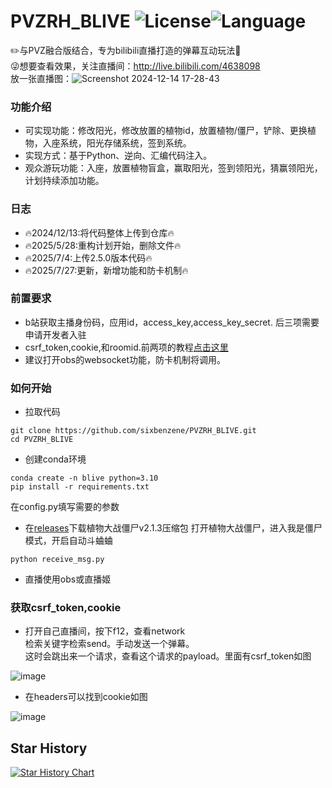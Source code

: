 # PVZRH_BLIVE ![License](https://img.shields.io/badge/license-GPL-yellow)![Language](https://img.shields.io/badge/language-Python-brightgreen) 
✏️与PVZ融合版结合，专为bilibili直播打造的弹幕互动玩法🥳  
😜想要查看效果，关注直播间：http://live.bilibili.com/4638098  
放一张直播图：![Screenshot 2024-12-14 17-28-43](https://github.com/user-attachments/assets/8bd1723b-9a46-4a68-83f3-09ce2da8d750)

### 功能介绍
- 可实现功能：修改阳光，修改放置的植物id，放置植物/僵尸，铲除、更换植物，入座系统，阳光存储系统，签到系统。
- 实现方式：基于Python、逆向、汇编代码注入。
- 观众游玩功能：入座，放置植物盲盒，赢取阳光，签到领阳光，猜赢领阳光，计划持续添加功能。
### 日志
- 🔥2024/12/13:将代码整体上传到仓库🔥
- 🔥2025/5/28:重构计划开始，删除文件🔥
- 🔥2025/7/4:上传2.5.0版本代码🔥
- 🔥2025/7/27:更新，新增功能和防卡机制🔥

### 前置要求
- b站获取主播身份码，应用id，access_key,access_key_secret. 后三项需要申请开发者入驻
- csrf_token,cookie,和roomid.前两项的教程[点击这里](https://github.com/sixbenzene/PVZRH_BLIVE?tab=readme-ov-file#%E8%8E%B7%E5%8F%96csrf_tokencookie)
- 建议打开obs的websocket功能，防卡机制将调用。
### 如何开始
- 拉取代码
```
git clone https://github.com/sixbenzene/PVZRH_BLIVE.git
cd PVZRH_BLIVE
```
- 创建conda环境
```
conda create -n blive python=3.10
pip install -r requirements.txt
```
在config.py填写需要的参数
- 在[releases](https://github.com/sixbenzene/PVZRH_BLIVE/releases/tag/pvzRH)下载植物大战僵尸v2.1.3压缩包
打开植物大战僵尸，进入我是僵尸模式，开启自动斗蛐蛐
```
python receive_msg.py
```
- 直播使用obs或直播姬

### 获取csrf_token,cookie
- 打开自己直播间，按下f12，查看network  
  检索关键字检索send。手动发送一个弹幕。  
  这时会跳出来一个请求，查看这个请求的payload。里面有csrf_token如图
  
![image](https://github.com/user-attachments/assets/19ad5024-4877-4d26-ae4b-1f07012c949b)
- 在headers可以找到cookie如图

![image](https://github.com/user-attachments/assets/d1cd8190-f0e2-4a73-92e2-35efc9799f0a)

## Star History

[![Star History Chart](https://api.star-history.com/svg?repos=sixbenzene/PVZRH_BLIVE&type=Date)](https://star-history.com/#sixbenzene/PVZRH_BLIVE&Date)





















